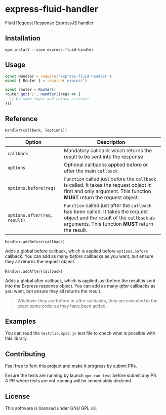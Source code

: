 # express-fluid-handler
Fluid Request Response ExpressJS handler

## Installation

```
npm install --save express-fluid-handler
```

## Usage

```javascript
const Handler = require('express-fluid-handler')
const { Router } = require('express')

const router = Router()
router.get('/', Handler((req) => {
  // Do some logic and return a result.
}))
```

## Reference

`Handler(callback, [options])`

| Option | Description
| ------ | -----------
| `callback` | Mandatory callback which returns the result to be sent into the response
| `options` | Optional callbacks applied before or after the main `callback`
| `options.before(req)` | `Function` called just before the `callback` is called. It takes the request object in first and only argument. This function **MUST** return the request object.
| `options.after(req, result)` | `Function` called just after the `callback` has been called. It takes the request object and the result of the `callback` as arguments. This function **MUST** return the result.

`Handler.addBefore(callback)`

Adds a global before callback, which is applied before `options.before` callback. You can add as many *before* callbacks as you want, but ensure they all returns the request object.

̀`Handler.addAfter(callback)`

Adds a global after callback, which is applied just before the result is sent into the Express response object. You can add as many *after* callbacks as you want, but ensure they all returns the result.

> Whatever they are before or after callbacks, they are executed in the exact same order as they have been added.

## Examples

You can read the `test/lib.spec.js` test file to check what is possible with this library.

## Contributing

Feel free to fork this project and make it progress by submit PRs.

Ensure the tests are running by launch `npm run test` before submit any PR. A PR where tests are not running will be immediately declined.

## License

This software is licensed under GNU GPL v3.
